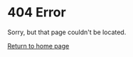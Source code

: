 # 404 Error

Sorry, but that page couldn't be located.

<a href="/" class="button">Return to home page</a>
